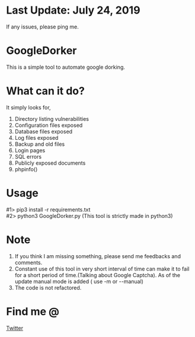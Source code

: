 # Last Update: July 24, 2019
If any issues, please ping me.

# GoogleDorker
This is a simple tool to automate google dorking.

# What can it do?
It simply looks for,
1) Directory listing vulnerabilities
2) Configuration files exposed
3) Database files exposed
4) Log files exposed
5) Backup and old files
6) Login pages
7) SQL errors
8) Publicly exposed documents
9) phpinfo()

# Usage
#1> pip3 install -r requirements.txt<br>
#2> python3 GoogleDorker.py (This tool is strictly made in python3)

# Note
1) If you think I am missing something, please send me feedbacks and comments.
2) Constant use of this tool in very short interval of time can make it to fail for a short period of time.(Talking about Google Captcha). As of the update manual mode is added ( use -m or --manual)
3) The code is not refactored.

# Find me @
<a href="https://twitter.com/nerrorsec">Twitter</a>
